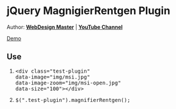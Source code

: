 <h1>jQuery MagnigierRentgen Plugin</h1>

<p>Author: <strong><a href="https://webdesign-master.ru" target="_blank">WebDesign Master</a></strong> | <strong><a href="https://youtube.com/agragregra" target="_blank" target="_blank">YouTube Channel</a></strong></p>
<p><a href="http://agragregra.github.io/demos/MagnifierRentgen/" target="_blank">Demo</a></p>

<h2>Use</h2>

<ol>
	<li>
<pre>&lt;div class="test-plugin"
data-image="img/msi.jpg"
data-image-zoom="img/msi-open.jpg"
data-size="100">&lt;/div&gt;</pre>
	</li>
	<li>
<pre>
$(".test-plugin").magnifierRentgen();
</pre>
	</li>
</ol>
